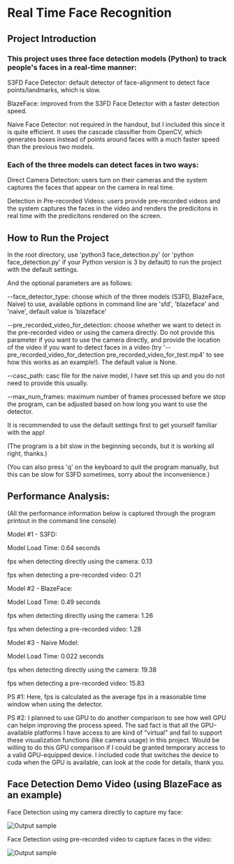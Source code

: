 # Real Time Face Recognition


## Project Introduction

### This project uses three face detection models (Python) to track people's faces in a real-time manner:

S3FD Face Detector: default detector of face-alignment to detect face points/landmarks, which is slow.

BlazeFace: improved from the S3FD Face Detector with a faster detection speed.

Naive Face Detector: not required in the handout, but I included this since it is quite efficient. It uses the cascade classifier from OpenCV, which generates boxes instead of points around faces with a much faster speed than the previous two models.

### Each of the three models can detect faces in two ways:

Direct Camera Detection: users turn on their cameras and the system captures the faces that appear on the camera in real time.

Detection in Pre-recorded Videos: users provide pre-recorded videos and the system captures the faces in the video and renders the predicitons in real time with the predicitons rendered on the screen.


## How to Run the Project

In the root directory, use 'python3 face_detection.py' (or 'python face_detection.py' if your Python version is 3 by default) to run the project with the default settings.

And the optional parameters are as follows:

--face_detector_type: choose which of the three models (S3FD, BlazeFace, Naive) to use, available options in command line are 'sfd', 'blazeface' and 'naive', default value is 'blazeface'

--pre_recorded_video_for_detection: choose whether we want to detect in the pre-recorded video or using the camera directly. Do not provide this parameter if you want to use the camera directly, and provide the location of the video if you want to detect faces in a video (try '--pre_recorded_video_for_detection pre_recorded_video_for_test.mp4' to see how this works as an example!). The default value is None.

--casc_path: casc file for the naive model, I have set this up and you do not need to provide this usually.

--max_num_frames: maximum number of frames processed before we stop the program, can be adjusted based on how long you want to use the detector.

It is recommended to use the default settings first to get yourself familiar with the app!

(The program is a bit slow in the beginning seconds, but it is working all right, thanks.)

(You can also press 'q' on the keyboard to quit the program manually, but this can be slow for S3FD sometimes, sorry about the inconvenience.)


## Performance Analysis:

(All the performance information below is captured through the program printout in the command line console)

Model #1 - S3FD:

Model Load Time: 0.64 seconds

fps when detecting directly using the camera: 0.13

fps when detecting a pre-recorded video: 0.21

Model #2 - BlazeFace:

Model Load Time: 0.49 seconds

fps when detecting directly using the camera: 1.26

fps when detecting a pre-recorded video: 1.28

Model #3 - Naive Model:

Model Load Time: 0.022 seconds

fps when detecting directly using the camera: 19.38

fps when detecting a pre-recorded video: 15.83

PS #1: Here, fps is calculated as the average fps in a reasonable time window when using the detector.

PS #2: I planned to use GPU to do another comparison to see how well GPU can helpn improving the process speed. The sad fact is that all the GPU-available platforms I have access to are kind of "virtual" and fail to support these visualization functions (like camera usage) in this project. Would be willing to do this GPU comparison if I could be granted temporary access to a valid GPU-equipped device. I included code that switches the device to cuda when the GPU is available, can look at the code for details, thank you.

## Face Detection Demo Video (using BlazeFace as an example)

Face Detection using my camera directly to capture my face:

![Output sample](https://github.com/minfanzhang/real-time-face-recognition/blob/main/face-recognition-demo-camera.gif)

Face Detection using pre-recorded video to capture faces in the video:

![Output sample](https://github.com/minfanzhang/real-time-face-recognition/blob/main/face-recognition-demo-prerecorded-video.gif)

